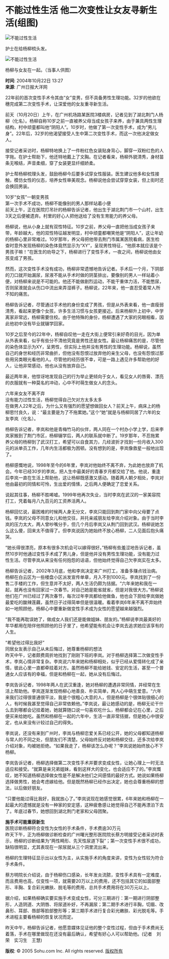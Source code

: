 # 不能过性生活 他二次变性让女友寻新生活(组图)

![不能过性生活](https://photo.sohu.com/20041022/Img222635104.jpg)

护士在给杨柳梳头发。

![不能过性生活](https://photo.sohu.com/20041022/Img222635105.jpg)

杨柳与女友在一起。（当事人供图）

**时间**: 2004年10月22日 13:27  
**来源**: 广州日报大洋网  

22年前的首次变性手术令其由“女”变男，但不具备男性生理功能。32岁的他欲在穗完成第二次变性手术，让深爱他的女友重寻新生活。

前天（10月20日）上午，在广州机场路某医院3楼病房，记者见到了湖北荆门人杨柳（化名）。杨柳自称10岁之前一直被养父母当成女孩子来养，由于兼具两性生理结构，村中顽童都叫他“阴阳人”。10岁时，他做了第一次变性手术，成为“男儿身”。22年后，32岁的他渴望接受人生中第二次变性手术，而这一次他决定做女人。 

接受记者采访时，杨柳特地换上了一件粉红色女装贴身背心，脚穿一双粉红色的人字拖。在护士帮助下，他还特地戴上了文胸。在记者看来，杨柳外貌清秀，身材苗条无喉结，声音柔细，穿了女装更显纤细娇柔。 

护士帮杨柳梳理头发，鼓励杨柳今后要多试穿女性服装。医生建议他多和女性接触，模仿女性的仪态，培养女性审美观念。杨柳说他会尝试穿穿女装，但上街时还会换回男装。

10岁“女孩”一朝变男孩  
第一次手术不成功，杨柳不能像别的男人那样站着小便  
前天上午，正在医院打吊针的杨柳告诉记者，他出生于湖北荆门市一个山村，出生3天之后便被遗弃。村里的好心人把他送给了没有生育能力的养父母。 

杨柳说，他从小身上就有双性特征。10岁之前，养父母一直把他当成女孩子来带，年龄越大，他的双性特征越发明显，村中顽童都嘲笑他是“阴阳人”，这让年幼的杨柳心里非常难过。10岁那年，养父母把他带去荆门市属某医院看病，医生检查时意外发现杨柳的染色体竟然显示为“XY”，呈现男性特征，“他原本就应该是个男孩子嘛！”在医生的劝导之下，杨柳进行了变性手术，一夜之间，杨柳说他由女孩变成了男孩。 

然而，这次变性手术没有成功，杨柳非常遗憾地告诉记者。手术后一个月，下阴部的刀口就开始漏尿，尿液不能从手术时做的阴茎排出，要像别的男人一样站着小便，对杨柳来说是不可能的。他还不能做剧烈运动，不能干重体力活，不能憋尿，否则尿液就会从伤口中流出来弄湿裤子。杨柳说，22年来，他一直忍受着常人所不知的痛苦。 

杨柳告诉记者，尽管通过手术他的身份变成了男孩，但是从外表来看，他一直瘦弱清秀，看起来更像个女孩，许多生活习惯与女孩更接近。后来杨柳升上初中，中学离家非常远，杨柳需要住校。由于他特殊的身份，杨柳遭遇了大家的另眼相看，因此他初中没有毕业就辍学回家。 

10岁之后至今的22年中，杨柳自叹他一走在大街上便常引来好奇的目光，因为单从外表来看，似乎有些分不清他究竟是男性还是女性。最让杨柳痛苦的是，尽管他的染色体显示为XY，呈男性，但实际上他并没有男性的生理功能。杨柳说，虽然自己的身世和经历非常曲折，但他没有怨恨过放弃他的亲生父母，也没有怨恨过那些用另类眼光看他的人。尽管他的经历很不幸，可是一路上遇见许多帮助他的好人，让他非常感动，他也从没有放弃自己。 

最近两年来，他惊讶地发现自己的行为举止更倾向于女人，看见女人的唇膏、漂亮的衣服就有一种莫名的冲动，心中不时萌生做女人的念头。 

六年来女友不离不弃  
没有能力过性生活，杨柳觉得自己欠对方太多太多  
在做男人22年之后，为什么又有强烈的愿望想做回女人？前天上午，病床上的杨柳思忖良久，说：“最主要是为了不拖累她。”这个“她”就是与杨柳同居了六年的女友李岚（化名）。 

杨柳告诉记者，李岚和他是青梅竹马的伙伴，两人同在一个村办小学上学，后来李岚家搬到了荆门市区，杨柳辍学后，两人的联系就中断了。19岁那年，不忍拖累养父母的杨柳到了武汉打工，希望可以自食其力，几经波折才找到一份月收入300元的派单员工作，几年内生活都极为困顿。没有想到的是，李岚像救星一般地出现了。 

杨柳感慨地说，1998年至今的6年里，李岚对他始终不离不弃，为此她也放弃了机会。今年已经30岁的李岚，把人生中最美好的青春岁月都交给了他。他说，重逢后李岚一直在生活上帮助他，这让杨柳既感激又感动。随着两人朝夕相处，李岚对他由最初的同情和可怜，生出爱的情愫，之后两人便确定了恋爱关系。 

说起其往事，杨柳不胜唏嘘。1999年他再次失业，当时李岚在武汉的一家美容院打工，凭着每月八九百元的工资养活两人。 

杨柳回忆说，最困难的时候两人身无分文，李岚只能回到荆门家中向父母要了点钱。李岚的父母不同意女儿和他交往，并托亲戚朋友给李岚介绍对象。由于当时李岚的压力太大，两人曾吵嘴分手，但几个月后李岚又从荆门回到武汉。杨柳说她怎么这么傻，回来太不值得了。但李岚说因为她始终不放心杨柳，二人见面后抱头痛哭。 

“她长得很漂亮，原本有很多次机会可以嫁得很好。”杨柳有些羞涩地告诉记者，虽然10岁时他通过变性手术成了男儿身，但是他并没有男性生理功能，没有能力过性生活。尽管李岚从来没有任何抱怨的话语，但他始终觉得自己欠李岚实在太多。 

杨柳告诉记者，2002年3月底，他和李岚决定来广州打工，准备多赚点钱治病。杨柳在白云区为一些楼盘小区派发宣传单章，月入不到1000元。李岚找到了一份售二手楼的工作，但生意并不太好，两人生活仍颇为拮据。“六年来她和我在一起，就再也没有回家过一次春节。对自己她是能省就省，但是对我很大方。”杨柳说他们在广州已经过了两次春节，每次过年李岚都给他做鱼，他也会下厨给李岚做她最爱吃的酸辣莲藕，虽然日子过得简单但是很温暖。看着李岚6年来不离不弃始终如一地照顾他，杨柳心中要重新做变性手术成为女性的愿望越来越强烈。 

“我不能再耽误她了，做成女人我们还是能做姐妹、朋友的。”杨柳说李岚最美好的年华都用在陪伴他照顾他的日子里了，他希望能有机会让李岚去追求她应该享有的人生。 

“希望他过得比我好”  
同居女友表示自己从未后悔过，她尊重杨柳的想法  
昨天中午，记者颇费周折地找到了刚刚下班的李岚。对于杨柳选择第二次做变性手术，李岚心情非常复杂。李岚说六年来她和杨柳相处，似乎已经从爱情转化成了亲情，彼此心里一直都牵挂着对方。虽然杨柳不能给她钱、安定的生活，甚至一个普通女人应该有的幸福，但是和杨柳在一起，她从没有后悔过。 

李岚告诉记者，1998年两人在武汉重逢，她对杨柳的遭遇非常同情，并经常在生活上帮助他。李岚逐渐发现杨柳心地善良、朴实简单，两人心中萌生爱意。“六年来我们过得很普通很平淡，我是个很粗心大意的人，但是杨柳是个很体贴很细心的人，有时候我甚至觉得自己非常依赖他。”李岚说，最让她感动的是，杨柳无论干什么去到哪都会记挂着她，她就算随口说一句喜欢吃什么，杨柳都会记在心里，之后便买来给她吃。虽然和杨柳在一起的六年中，生活一直非常拮据，但是她心中很安定，也从来没有计较过自己的得失。 

李岚说，还没有来到广州时，李岚与杨柳恋爱关系已经公开，她的父母都知道杨柳与常人的不同之处，但朋友们不清楚。父母始终反对她和杨柳交往，还多次给李岚介绍对象，均被她拒绝。“如果我走了，杨柳该怎么办呢？”李岚说她始终放心不下杨柳。 

李岚告诉记者，杨柳选择做第二次变性手术并要求变成女性，让她心理上一时无法适应和接受。“就算是亲兄弟姐妹，看到这样大的变化，也会适应不了的。”李岚慨叹，她不知道杨柳选择做女性是不是解决他们之间感情的最好方式。她说如果杨柳选择做男性，她会考虑嫁给他。但是既然杨柳已经作出决定，她也会尊重杨柳的想法，以后做好朋友。 

“只要他能过得比我好，我就放心了。”李岚说现在她感觉很累，6年来她和杨柳在一起最大的遗憾就是没有一种家的安定感，这种疲惫感让她觉得自己不能再漂泊下去了。年底过春节，她想回到湖北荆门老家和父母团聚。 

**施手术可能重获新生**  
医院诊断杨柳符合变性为女性的手术条件，手术费逾30万元  
昨天下午，正为杨柳做诊断检查的广州曙光整形医院院长蔡方明接受记者采访时表示，杨柳的诊断结果为“两性畸形、先天性尿道下裂”；第一次变性手术很不成功，缺陷很明显，尤其表现在一尿尿就从三个洞里流出来。 

杨柳的生理特征显示出以女性为主，从实施手术的角度来讲，变性为女性较为符合手术条件。 

蔡方明院长介绍说，由于杨柳伤口感染，长年发炎流脓，变性手术具有一定难度，而且费用也高，仅变性一项，就需要20万以上的费用，还不包括其它的如面部整形、丰胸、复合彩光嫩肤、脱毛等的费用，总共手术费用将在30万元以上。 

据介绍，如果杨柳确实要实施手术变成女性，可分三期进行：第一期进行阴部整形，人造阴道、大阴唇、将尿道补好，不再漏尿；第二期手术进行丰胸，切眉、改鼻形、耳部、唇部等脸部整形等；第三期手术进行复合彩光嫩肤、彩光脱毛等。手术进程主要看杨柳的恢复状况而定。 

昨天中午，杨柳告诉记者，他愿意媒体见证他的整个变性过程，但由于手术费尚无着落，手术在哪里做现在还没有最后确认，希望有好心人可以帮助他。(记者　刘荣　实习生　王慧) 

**版权**: © 2005 Sohu.com Inc. All rights reserved. [版权所有](https://www.sohu.com/about/copyright.html)